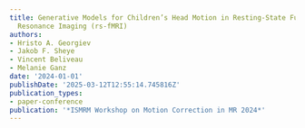 ```yaml
---
title: Generative Models for Children’s Head Motion in Resting-State Functional Magnetic
  Resonance Imaging (rs-fMRI)
authors:
- Hristo A. Georgiev
- Jakob F. Sheye
- Vincent Beliveau
- Melanie Ganz
date: '2024-01-01'
publishDate: '2025-03-12T12:55:14.745816Z'
publication_types:
- paper-conference
publication: '*ISMRM Workshop on Motion Correction in MR 2024*'
---
```

